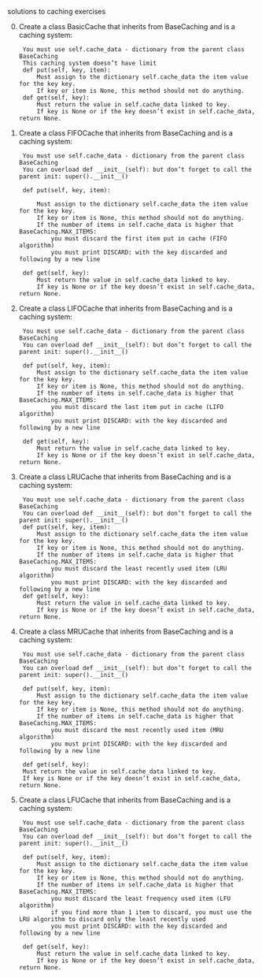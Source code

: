 solutions to caching exercises

0. Create a class BasicCache that inherits from BaseCaching and is a caching system:


        You must use self.cache_data - dictionary from the parent class BaseCaching
        This caching system doesn’t have limit
        def put(self, key, item):
            Must assign to the dictionary self.cache_data the item value for the key key.
            If key or item is None, this method should not do anything.
        def get(self, key):
            Must return the value in self.cache_data linked to key.
            If key is None or if the key doesn’t exist in self.cache_data, return None.


1. Create a class FIFOCache that inherits from BaseCaching and is a caching system:


        You must use self.cache_data - dictionary from the parent class BaseCaching
        You can overload def __init__(self): but don’t forget to call the parent init: super().__init__()

        def put(self, key, item):
        
            Must assign to the dictionary self.cache_data the item value for the key key.
            If key or item is None, this method should not do anything.
            If the number of items in self.cache_data is higher that BaseCaching.MAX_ITEMS:
                you must discard the first item put in cache (FIFO algorithm)
                you must print DISCARD: with the key discarded and following by a new line

        def get(self, key):
            Must return the value in self.cache_data linked to key.
            If key is None or if the key doesn’t exist in self.cache_data, return None.

2. Create a class LIFOCache that inherits from BaseCaching and is a caching system:

        You must use self.cache_data - dictionary from the parent class BaseCaching
        You can overload def __init__(self): but don’t forget to call the parent init: super().__init__()

        def put(self, key, item):
            Must assign to the dictionary self.cache_data the item value for the key key.
            If key or item is None, this method should not do anything.
            If the number of items in self.cache_data is higher that BaseCaching.MAX_ITEMS:
                you must discard the last item put in cache (LIFO algorithm)
                you must print DISCARD: with the key discarded and following by a new line

        def get(self, key):
            Must return the value in self.cache_data linked to key.
            If key is None or if the key doesn’t exist in self.cache_data, return None.

3. Create a class LRUCache that inherits from BaseCaching and is a caching system:


        You must use self.cache_data - dictionary from the parent class BaseCaching
        You can overload def __init__(self): but don’t forget to call the parent init: super().__init__()
        def put(self, key, item):
            Must assign to the dictionary self.cache_data the item value for the key key.
            If key or item is None, this method should not do anything.
            If the number of items in self.cache_data is higher that BaseCaching.MAX_ITEMS:
                you must discard the least recently used item (LRU algorithm)
                you must print DISCARD: with the key discarded and following by a new line
        def get(self, key):
            Must return the value in self.cache_data linked to key.
            If key is None or if the key doesn’t exist in self.cache_data, return None.

4. Create a class MRUCache that inherits from BaseCaching and is a caching system:

        You must use self.cache_data - dictionary from the parent class BaseCaching
        You can overload def __init__(self): but don’t forget to call the parent init: super().__init__()

        def put(self, key, item):
            Must assign to the dictionary self.cache_data the item value for the key key.
            If key or item is None, this method should not do anything.
            If the number of items in self.cache_data is higher that BaseCaching.MAX_ITEMS:
                you must discard the most recently used item (MRU algorithm)
                you must print DISCARD: with the key discarded and following by a new line

        def get(self, key):
        Must return the value in self.cache_data linked to key.
        If key is None or if the key doesn’t exist in self.cache_data, return None.

5. Create a class LFUCache that inherits from BaseCaching and is a caching system:


        You must use self.cache_data - dictionary from the parent class BaseCaching
        You can overload def __init__(self): but don’t forget to call the parent init: super().__init__()

        def put(self, key, item):
            Must assign to the dictionary self.cache_data the item value for the key key.
            If key or item is None, this method should not do anything.
            If the number of items in self.cache_data is higher that BaseCaching.MAX_ITEMS:
                you must discard the least frequency used item (LFU algorithm)
                if you find more than 1 item to discard, you must use the LRU algorithm to discard only the least recently used
                you must print DISCARD: with the key discarded and following by a new line
        
        def get(self, key):
            Must return the value in self.cache_data linked to key.
            If key is None or if the key doesn’t exist in self.cache_data, return None.

